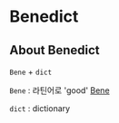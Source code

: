 # Benedict

## About Benedict

`Bene` + `dict`

`Bene` : 라틴어로 'good' [Bene](https://en.wiktionary.org/wiki/bene#Latin)

`dict` : dictionary

